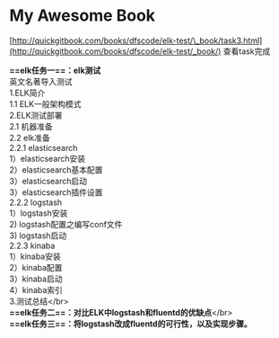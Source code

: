 # My Awesome Book

[http://quickgitbook.com/books/dfscode/elk-test/\_book/task3.html](http://quickgitbook.com/books/dfscode/elk-test/_book/) 查看task完成

**==elk任务一==：elk测试**  
英文名著导入测试  
1.ELK简介  
  1.1 ELK一般架构模式  
2.ELK测试部署  
2.1 机器准备  
2.2 elk准备  
2.2.1 elasticsearch  
1）elasticsearch安装  
2）elasticsearch基本配置  
3）elasticsearch启动  
3）elasticsearch插件设置  
2.2.2 logstash  
1）logstash安装  
2\) logstash配置之编写conf文件  
3\) logstash启动  
2.2.3 kinaba  
1）kinaba安装  
2）kinaba配置  
3）kinaba启动  
4）kinaba索引  
3.测试总结&lt;/br&gt;  
**==elk任务二==：对比ELK中logstash和fluentd的优缺点**&lt;/br&gt;  
**==elk任务三==：将logstash改成fluentd的可行性，以及实现步骤。**

